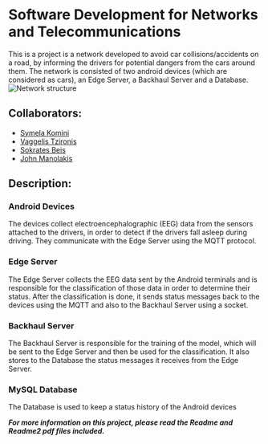 # Software Development for Networks and Telecommunications


This is a project is a network developed to avoid car collisions/accidents on a road, by informing the drivers for potential dangers from the cars around them. The network is consisted of two android devices (which are considered as cars), an Edge Server, a Backhaul Server and a Database.
![Network structure](https://raw.githubusercontent.com/sokb/Software-Development-for-Networks-and-Telecommunications/master/network_sructure.png?raw=true)
## Collaborators:
* [Symela Komini](https://github.com/Symela)
* [Vaggelis Tzironis](https://github.com/TorenIvan)
* [Sokrates Beis](https://github.com/sokb)
* [John Manolakis](https://github.com/Johnman97)
## Description:
### Android Devices
The devices collect electroencephalographic (EEG) data from the sensors attached to the drivers, in order to detect if the drivers fall asleep during driving. They communicate with the Edge Server using the MQTT protocol.
### Edge Server
The Edge Server collects the EEG data sent by the Android terminals and is responsible for the classification of those data in order to determine their status. After the classification is done, it sends status messages back to the devices using the MQTT and also to the Backhaul Server using a socket.
### Backhaul Server
The Backhaul Server is responsible for the training of the model, which will be sent to the Edge Server and then be used for the classification. It also stores to the Database the status messages it receives from the Edge Server.
### MySQL Database
The Database is used to keep a status history of the Android devices

***For more information on this project, please read the Readme and Readme2 pdf files included.***